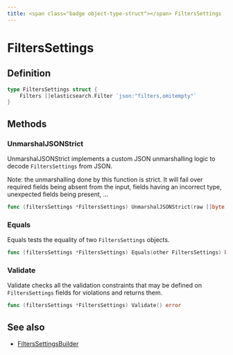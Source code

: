 ```yaml
---
title: <span class="badge object-type-struct"></span> FiltersSettings
---
```

# <span class="badge object-type-struct"></span> FiltersSettings

## Definition

```go
type FiltersSettings struct {
    Filters []elasticsearch.Filter `json:"filters,omitempty"`
}
```
## Methods

### <span class="badge object-method"></span> UnmarshalJSONStrict

UnmarshalJSONStrict implements a custom JSON unmarshalling logic to decode `FiltersSettings` from JSON.

Note: the unmarshalling done by this function is strict. It will fail over required fields being absent from the input, fields having an incorrect type, unexpected fields being present, …

```go
func (filtersSettings *FiltersSettings) UnmarshalJSONStrict(raw []byte) error
```

### <span class="badge object-method"></span> Equals

Equals tests the equality of two `FiltersSettings` objects.

```go
func (filtersSettings *FiltersSettings) Equals(other FiltersSettings) bool
```

### <span class="badge object-method"></span> Validate

Validate checks all the validation constraints that may be defined on `FiltersSettings` fields for violations and returns them.

```go
func (filtersSettings *FiltersSettings) Validate() error
```

## See also

 * <span class="badge builder"></span> [FiltersSettingsBuilder](./builder-FiltersSettingsBuilder.md)
